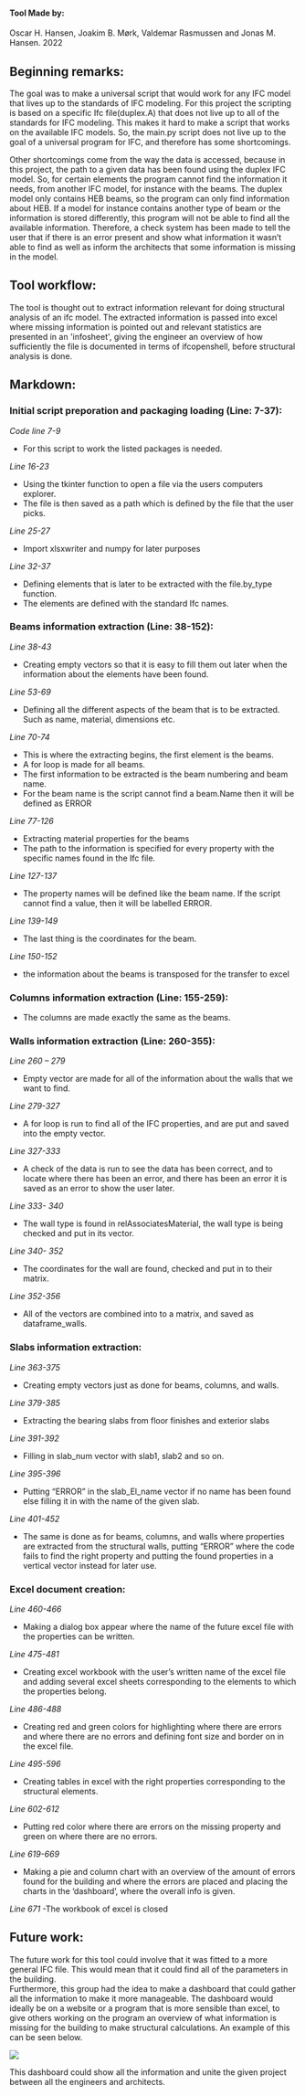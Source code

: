 #### Tool Made by:
Oscar H. Hansen, Joakim B. Mørk, Valdemar Rasmussen and Jonas M. Hansen. 2022
 
## Beginning remarks:  
The goal was to make a universal script that would work for any IFC model that lives up to the standards of IFC modeling. 
For this project the scripting is based on a specific Ifc file(duplex.A) that does not live up to all of the standards for IFC modeling. This makes it hard to make a script that works on the available IFC models. So, the main.py script does not live up to the goal of a universal program for IFC, and therefore has some shortcomings.

Other shortcomings come from the way the data is accessed, because in this project, the path to a given data has been found using the duplex IFC model. So, for certain elements the program cannot find the information it needs, from another IFC model, for instance with the beams. The duplex model only contains HEB beams, so the program can only find information about HEB. If a model for instance contains another type of beam or the information is stored differently, this program will not be able to find all the available information. Therefore, a check system has been made to tell the user that if there is an error present and show what information it wasn’t able to find as well as inform the architects that some information is missing in the model. 

## Tool workflow:
The tool is thought out to extract information relevant for doing structural analysis of an ifc model. The extracted information is passed into excel where missing information is pointed out and relevant statistics are presented in an 'infosheet', giving the engineer an overview of how sufficiently the file is documented in terms of ifcopenshell, before structural analysis is done. 

## Markdown:

### Initial script preporation and packaging loading (Line: 7-37):
*Code line 7-9*
- For this script to work the listed packages is needed.  
 
*Line 16-23*
- Using the tkinter function to open a file via the users computers explorer.  
- The file is then saved as a path which is defined by the file that the user picks.  
 
*Line 25-27*
- Import xlsxwriter and numpy for later purposes 
 
*Line 32-37*
- Defining elements that is later to be extracted with the file.by_type function.  
- The elements are defined with the standard Ifc names.  


### Beams information extraction (Line: 38-152):
*Line 38-43*
- Creating empty vectors so that it is easy to fill them out later when the  
  information about the elements have been found.  
 
*Line 53-69*
- Defining all the different aspects of the beam that is to be extracted. Such as 
  name, material, dimensions etc.  
 
*Line 70-74*
- This is where the extracting begins, the first element is the beams.   
- A for loop is made for all beams.  
- The first information to be extracted is the beam numbering and beam name.  
- For the beam name is the script cannot find a beam.Name then it will be defined as ERROR 
 
*Line 77-126*
- Extracting material properties for the beams 
- The path to the information is specified for every property with the specific names found in the Ifc file.  
 
*Line 127-137*
- The property names will be defined like the beam name. If the script cannot find a value, then it will be labelled ERROR. 
 
*Line 139-149*
- The last thing is the coordinates for the beam.  
 
*Line 150-152*
- the information about the beams is transposed for the transfer to excel 



### Columns information extraction (Line: 155-259):
- The columns are made exactly the same as the beams.  
 
 

### Walls information extraction (Line: 260-355):
*Line 260 – 279*
- Empty vector are made for all of the information about the walls that we want to find. 

*Line  279-327*
- A for loop is run to find all of the IFC properties, and are put and saved into the empty vector.

*Line 327-333*
- A check of the data is run to see the data has been correct, and to locate where there has been an error, and there has been an error it is saved as an error to show the user later.

*Line 333- 340*
- The wall type is found in relAssociatesMaterial, the wall type is being checked and put in its vector.

*Line 340- 352*
- The coordinates for the wall are found, checked and put in to their matrix.

*Line 352-356*
- All of the vectors are combined into to a matrix, and saved as dataframe_walls. 


### Slabs information extraction:
*Line 363-375*
- Creating empty vectors just as done for beams, columns, and walls. 

*Line 379-385*
- Extracting the bearing slabs from floor finishes and exterior slabs 

*Line 391-392*
- Filling in slab_num vector with slab1, slab2 and so on. 

*Line 395-396*
- Putting “ERROR” in the slab_El_name vector if no name has been found else filling it in with the name of the given slab. 

*Line 401-452*
- The same is done as for beams, columns, and walls where properties are extracted from the structural walls, putting “ERROR” where the code fails to find the right property and putting the found properties in a vertical vector instead for later use. 

### Excel document creation:
*Line 460-466*
- Making a dialog box appear where the name of the future excel file with the properties can be written. 

*Line 475-481*
- Creating excel workbook with the user’s written name of the excel file and adding several excel sheets corresponding to the elements to which the properties belong.

*Line 486-488*
- Creating red and green colors for highlighting where there are errors and where there are no errors and defining font size and border on in the excel file.

*Line 495-596* 
- Creating tables in excel with the right properties corresponding to the structural elements.

*Line 602-612*
- Putting red color where there are errors on the missing property and green on where there are no errors.

*Line 619-669*
- Making a pie and column chart with an overview of the amount of errors found for the building and where the errors are placed and placing the charts in the ‘dashboard’, where the overall info is given.

*Line 671*
-The workbook of excel is closed 
 
 
## Future work: 
The future work for this tool could involve that it was fitted to a more general IFC file. This would mean that it could find all of the parameters in the building.  
Furthermore, this group had the idea to make a dashboard that could gather all the information to make it more manageable. The dashboard would ideally be on a website or a program that is more sensible than excel, to give others working on the program an overview of what information is missing for the building to make structural calculations. 
An example of this can be seen below.  
 
<IMG src="IMG_folder/Dashboard.jpg"> 
 
This dashboard could show all the information and unite the given project between all the engineers and architects.  
 
 
